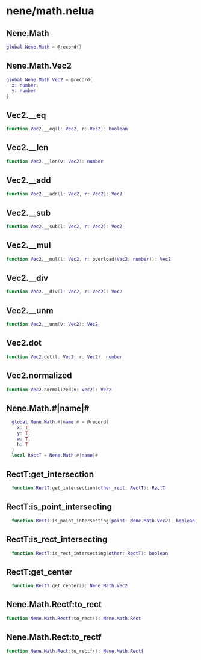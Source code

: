 # nene/math.nelua
## Nene.Math

```lua
global Nene.Math = @record{}
```

## Nene.Math.Vec2

```lua
global Nene.Math.Vec2 = @record{
  x: number,
  y: number
}
```

## Vec2.__eq

```lua
function Vec2.__eq(l: Vec2, r: Vec2): boolean
```

## Vec2.__len

```lua
function Vec2.__len(v: Vec2): number
```

## Vec2.__add

```lua
function Vec2.__add(l: Vec2, r: Vec2): Vec2
```

## Vec2.__sub

```lua
function Vec2.__sub(l: Vec2, r: Vec2): Vec2
```

## Vec2.__mul

```lua
function Vec2.__mul(l: Vec2, r: overload(Vec2, number)): Vec2
```

## Vec2.__div

```lua
function Vec2.__div(l: Vec2, r: Vec2): Vec2
```

## Vec2.__unm

```lua
function Vec2.__unm(v: Vec2): Vec2
```

## Vec2.dot

```lua
function Vec2.dot(l: Vec2, r: Vec2): number
```

## Vec2.normalized

```lua
function Vec2.normalized(v: Vec2): Vec2
```

## Nene.Math.#|name|#

```lua
  global Nene.Math.#|name|# = @record{
    x: T,
    y: T,
    w: T,
    h: T
  }
  local RectT = Nene.Math.#|name|#
```

## RectT:get_intersection

```lua
  function RectT:get_intersection(other_rect: RectT): RectT
```

## RectT:is_point_intersecting

```lua
  function RectT:is_point_intersecting(point: Nene.Math.Vec2): boolean
```

## RectT:is_rect_intersecting

```lua
  function RectT:is_rect_intersecting(other: RectT): boolean
```

## RectT:get_center

```lua
  function RectT:get_center(): Nene.Math.Vec2
```

## Nene.Math.Rectf:to_rect

```lua
function Nene.Math.Rectf:to_rect(): Nene.Math.Rect
```

## Nene.Math.Rect:to_rectf

```lua
function Nene.Math.Rect:to_rectf(): Nene.Math.Rectf
```
